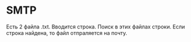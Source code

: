 # SMTP
Есть 2 файла .txt. Вводится строка. Поиск в этих файлах строки. Если строка найдена, то файл отпраляется на почту.
